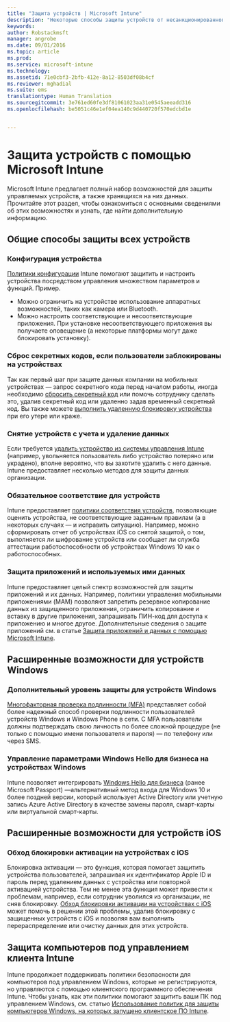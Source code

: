 ```yaml
---
title: "Защита устройств | Microsoft Intune"
description: "Некоторые способы защиты устройств от несанкционированного доступа и других угроз с помощью Intune."
keywords: 
author: Robstackmsft
manager: angrobe
ms.date: 09/01/2016
ms.topic: article
ms.prod: 
ms.service: microsoft-intune
ms.technology: 
ms.assetid: 71e0cbf3-2bfb-412e-8a12-8503df08b4cf
ms.reviewer: mghadial
ms.suite: ems
translationtype: Human Translation
ms.sourcegitcommit: 3e761ed60fe3df81061023aa31e0545aeeadd316
ms.openlocfilehash: be5051c46e1ef04ea140c9d440720f570edcbd1e


---
```


# Защита устройств с помощью Microsoft Intune

Microsoft Intune предлагает полный набор возможностей для защиты управляемых устройств, а также хранящихся на них данных. Прочитайте этот раздел, чтобы ознакомиться с основными сведениями об этих возможностях и узнать, где найти дополнительную информацию.

## Общие способы защиты всех устройств

### Конфигурация устройства
[Политики конфигурации](manage-settings-and-features-on-your-devices-with-microsoft-intune-policies.md) Intune помогают защитить и настроить устройства посредством управления множеством параметров и функций. Пример.
- Можно ограничить на устройстве использование аппаратных возможностей, таких как камера или Bluetooth.
- Можно настроить соответствующие и несоответствующие приложения. При установке несоответствующего приложения вы получаете оповещение (а некоторые платформы могут даже блокировать установку).

### Сброс секретных кодов, если пользователи заблокированы на устройствах
Так как первый шаг при защите данных компании на мобильных устройствах — запрос секретного кода перед началом работы, иногда необходимо [сбросить секретный код](use-remote-lock-and-passcode-reset-in-microsoft-intune.md) или помочь сотруднику сделать это, удалив секретный код или удаленно задав временный секретный код. Вы также можете [выполнить удаленную блокировку устройства](use-remote-lock-and-passcode-reset-in-microsoft-intune.md) при его утере или краже.

### Снятие устройств с учета и удаление данных
Если требуется [удалить устройство из системы управления Intune](retire-devices-from-microsoft-intune-management) (например, увольняется пользователь либо устройство потеряно или украдено), вполне вероятно, что вы захотите удалить с него данные. Intune предоставляет несколько методов для защиты данных организации.

### Обязательное соответствие для устройств
Intune предоставляет [политики соответствия устройств](introduction-to-device-compliance-policies-in-microsoft-intune), позволяющие оценить устройства, не соответствующие заданным правилам (а в некоторых случаях — и исправить ситуацию). Например, можно сформировать отчет об устройствах iOS со снятой защитой, о том, выполняется ли шифрование устройств или сообщает ли служба аттестации работоспособности об устройствах Windows 10 как о работоспособных.

### Защита приложений и используемых ими данных
Intune предоставляет целый спектр возможностей для защиты приложений и их данных. Например, политики управления мобильными приложениями (MAM) позволяют запретить резервное копирование данных из защищенного приложения, ограничить копирование и вставку в другие приложения, запрашивать ПИН-код для доступа к приложению и многое другое. Дополнительные сведения о защите приложений см. в статье [Защита приложений и данных с помощью Microsoft Intune](protect-apps-and-data-with-microsoft-intune).

## Расширенные возможности для устройств Windows

### Дополнительный уровень защиты для устройств Windows
[Многофакторная проверка подлинности (MFA)](protect-windows-devices-with-multi-factor-authentication.md) представляет собой более надежный способ проверки подлинности пользователей устройств Windows и Windows Phone в сети.  С MFA пользователи должны подтверждать свою личность по более сложной процедуре (не только с помощью имени пользователя и пароля) — по телефону или через SMS.

### Управление параметрами Windows Hello для бизнеса на устройствах Windows
Intune позволяет интегрировать [Windows Hello для бизнеса](control-microsoft-passport-settings-on-devices-with-microsoft-intune.md) (ранее Microsoft Passport) —альтернативный метод входа для Windows 10 и более поздней версии, который использует Active Directory или учетную запись Azure Active Directory в качестве замены пароля, смарт-карты или виртуальной смарт-карты.

## Расширенные возможности для устройств iOS

### Обход блокировки активации на устройствах с iOS
Блокировка активации — это функция, которая помогает защитить устройства пользователей, запрашивая их идентификатор Apple ID и пароль перед удалением данных с устройства или повторной активацией устройства. Тем не менее эта функция может привести к проблемам, например, если сотрудник уволился из организации, не сняв блокировку. [Обход блокировки активации на устройствах с iOS](help-protect-ios-devices-with-activation-lock-bypass-for-microsoft-intune.md) может помочь в решении этой проблемы, удалив блокировку с защищенных устройств с iOS и позволяя вам выполнить перераспределение или очистку данных для этих устройств.



## Защита компьютеров под управлением клиента Intune
Intune продолжает поддерживать политики безопасности для компьютеров под управлением Windows, которые не регистрируются, но управляются с помощью клиентского программного обеспечения Intune. Чтобы узнать, как эти политики помогают защитить ваши ПК под управлением Windows, см. статью [Использование политик для защиты компьютеров Windows, на которых запущено клиентское ПО Intune](policies-to-protect-windows-pcs-in-microsoft-intune.md).



<!--HONumber=Sep16_HO1-->


